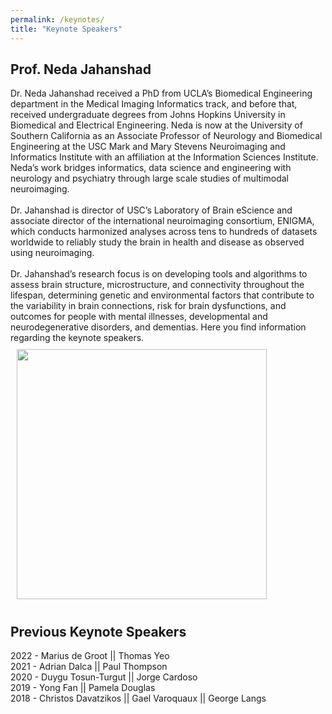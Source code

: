 ```yaml
---
permalink: /keynotes/
title: "Keynote Speakers"
---
```

## Prof. Neda Jahanshad
Dr. Neda Jahanshad received a PhD from UCLA’s Biomedical Engineering department in the Medical Imaging Informatics track, and before that, received undergraduate degrees from Johns Hopkins University in Biomedical and Electrical Engineering. Neda is now at the University of Southern California as an Associate Professor of Neurology and Biomedical Engineering at the USC Mark and Mary Stevens Neuroimaging and Informatics Institute with an affiliation at the Information Sciences Institute. Neda’s work bridges informatics, data science and engineering with neurology and psychiatry through large scale studies of multimodal neuroimaging. 
<br>
<br>
Dr. Jahanshad is director of USC’s Laboratory of Brain eScience and associate director of the international neuroimaging consortium, ENIGMA, which conducts harmonized analyses across tens to hundreds of datasets worldwide to reliably study the brain in health and disease as observed using neuroimaging. 
<br>
<br>
Dr. Jahanshad’s research focus is on developing tools and algorithms to assess brain structure, microstructure, and connectivity throughout the lifespan, determining genetic and environmental factors that contribute to the variability in brain connections, risk for brain dysfunctions, and outcomes for people with mental illnesses, developmental and neurodegenerative disorders, and dementias.
Here you find information regarding the keynote speakers. 
<img align="center" src="https://mlcnworkshop.github.io/images/neda.jpg" width="400 px" style="padding: 10px">

## Previous Keynote Speakers

2022 - Marius de Groot || Thomas Yeo
<br>
2021 - Adrian Dalca || Paul Thompson 
<br>
2020 - Duygu Tosun-Turgut || Jorge Cardoso 
<br>
2019 - Yong Fan || Pamela Douglas
<br>
2018 - Christos Davatzikos || Gael Varoquaux || George Langs
<br>

